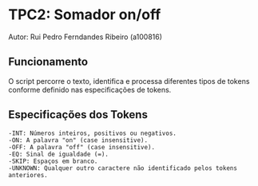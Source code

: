 # TPC2: Somador on/off

Autor: Rui Pedro Ferndandes Ribeiro (a100816)

## Funcionamento
O script percorre o texto, identifica e processa diferentes tipos de tokens conforme definido nas especificações de tokens.

## Especificações dos Tokens
    -INT: Números inteiros, positivos ou negativos.
    -ON: A palavra "on" (case insensitive).
    -OFF: A palavra "off" (case insensitive).
    -EQ: Sinal de igualdade (=).
    -SKIP: Espaços em branco.
    -UNKNOWN: Qualquer outro caractere não identificado pelos tokens anteriores.
